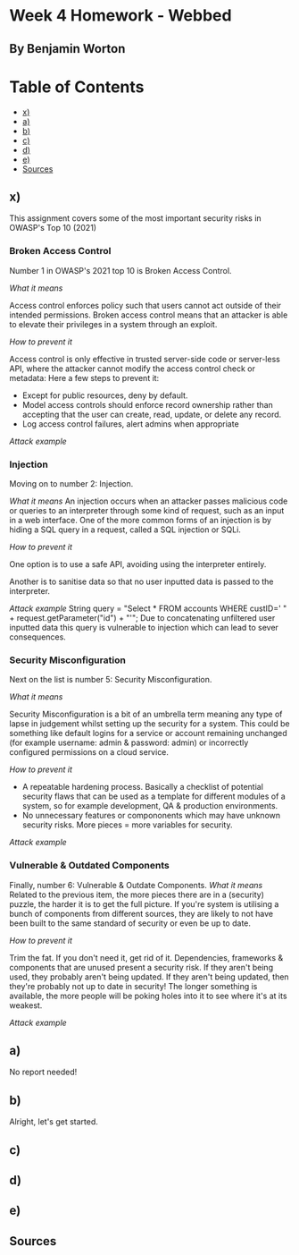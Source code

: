 # Week 4 Homework - Webbed
## By Benjamin Worton

# Table of Contents
-  [x)](#x)
-  [a)](#a) 
-  [b)](#b)
-  [c)](#c)
-  [d)](#d)
-  [e)](#e)
-  [Sources](#Sources)

## x)
This assignment covers some of the most important security risks in OWASP's Top 10 (2021)
### Broken Access Control
Number 1 in OWASP's 2021 top 10 is Broken Access Control.

*What it means*

Access control enforces policy such that users cannot act outside of their intended permissions.
Broken access control means that an attacker is able to elevate their privileges in a system through an exploit.

*How to prevent it*

Access control is only effective in trusted server-side code or server-less API, where the attacker cannot modify the access control check or metadata:
Here a few steps to prevent it:
- Except for public resources, deny by default.
- Model access controls should enforce record ownership rather than accepting that the user can create, read, update, or delete any record.
- Log access control failures, alert admins when appropriate
  
*Attack example*

### Injection
Moving on to number 2: Injection.

*What it means*
An injection occurs when an attacker passes malicious code or queries to an interpreter through some kind of request, such as an input in a web interface.
One of the more common forms of an injection is by hiding a SQL query in a request, called a SQL injection or SQLi.

*How to prevent it*

One option is to use a safe API, avoiding using the interpreter entirely.

Another is to sanitise data so that no user inputted data is passed to the interpreter.

*Attack example*
String query = "Select \* FROM accounts WHERE custID=' " + request.getParameter("id") + "'";
Due to concatenating unfiltered user inputted data this query is vulnerable to injection which can lead to sever consequences.

### Security Misconfiguration
Next on the list is number 5: Security Misconfiguration.

*What it means*

Security Misconfiguration is a bit of an umbrella term meaning any type of lapse in judgement whilst setting up the security for a system.
This could be something like default logins for a service or account remaining unchanged (for example username: admin & password: admin) or
incorrectly configured permissions on a cloud service.

*How to prevent it*

- A repeatable hardening process. Basically a checklist of potential security flaws that can be used as a template for different modules of a system, so for example development, QA & production environments.
- No unnecessary features or compononents which may have unknown security risks. More pieces = more variables for security.

*Attack example*

### Vulnerable & Outdated Components
Finally, number 6: Vulnerable & Outdate Components.
*What it means*
Related to the previous item, the more pieces there are in a (security) puzzle, the harder it is to get the full picture.
If you're system is utilising a bunch of components from different sources, they are likely to not have been built to the same standard of security or even be up to date.

*How to prevent it*

Trim the fat. If you don't need it, get rid of it. Dependencies, frameworks & components that are unused present a security risk.
If they aren't being used, they probably aren't being updated. If they aren't being updated, then they're probably not up to date in security! The longer something is available,
the more people will be poking holes into it to see where it's at its weakest.

*Attack example*



## a)

No report needed!
    
## b)
Alright, let's get started.

## c)

## d)

## e)

## Sources
